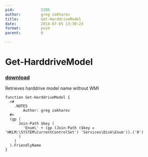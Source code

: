 ```yaml
---
pid:            5285
author:         greg zakharov
title:          Get-HarddriveModel
date:           2014-07-05 13:30:23
format:         posh
parent:         0

---
```


# Get-HarddriveModel

### [download](//scripts/5285.ps1)

Retrieves harddrive model name without WMI

```posh
function Get-HarddriveModel {
  <#
    .NOTES
        Author: greg zakharov
  #>
  (gp (
      Join-Path $key (
        'Enum\' + (gp (Join-Path ($key = 'HKLM:\SYSTEM\CurrentControlSet') 'Services\Disk\Enum')).('0')
      )
    )
  ).FriendlyName
}
```
